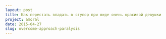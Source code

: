 ```yaml
---
layout: post
title: Как перестать впадать в ступор при виде очень красивой девушки
project: amoral
date: 2015-04-27
slug: overcome-approach-paralysis
---
```



